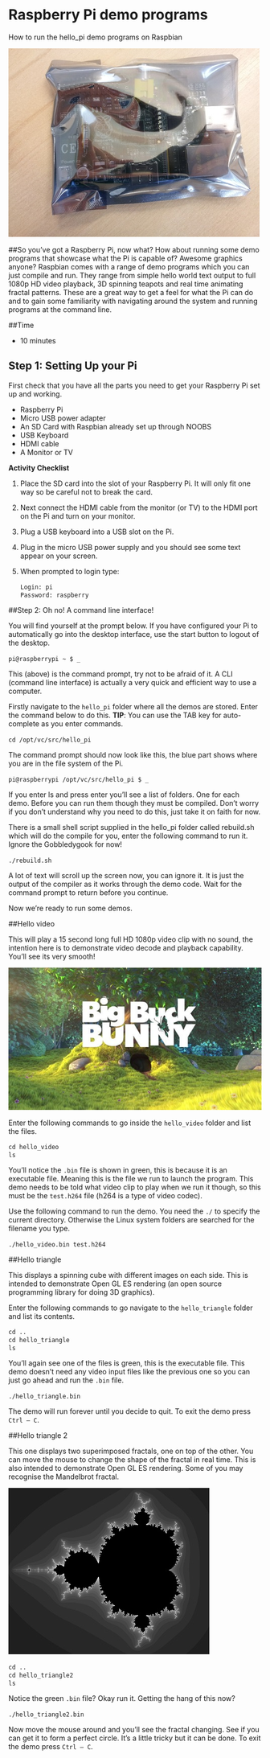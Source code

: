 Raspberry Pi demo programs 
=============
How to run the hello_pi demo programs on Raspbian

![image](./images/cover.jpg "Raspberry Pi")

##So you’ve got a Raspberry Pi, now what?
How about running some demo programs that showcase what the Pi is capable of?  Awesome graphics anyone?
Raspbian comes with a range of demo programs which you can just compile and run.  They range from simple hello world text output to full 1080p HD video playback, 3D spinning teapots and real time animating fractal patterns.
These are a great way to get a feel for what the Pi can do and to gain some familiarity with navigating around the system and running programs at the command line.

##Time
* 10 minutes

## Step 1: Setting Up your Pi
First check that you have all the parts you need to get your Raspberry Pi set up and working.

- Raspberry Pi
- Micro USB power adapter
- An SD Card with Raspbian already set up through NOOBS
- USB Keyboard
- HDMI cable
- A Monitor or TV

**Activity Checklist**

1.	Place the SD card into the slot of your Raspberry Pi. It will only fit one way so be careful not to break the card. 
2.	Next connect the HDMI cable from the monitor (or TV) to the HDMI port on the Pi and turn on your monitor. 
3.	Plug a USB keyboard into a USB slot on the Pi.
4.	Plug in the micro USB power supply and you should see some text appear on your screen.
5.	When prompted to login type:

	```
	Login: pi
	Password: raspberry
	```

##Step 2: Oh no! A command line interface!

You will find yourself at the prompt below.  If you have configured your Pi to automatically go into the desktop interface, use the start button to logout of the desktop.

`pi@raspberrypi ~ $ _`

This (above) is the command prompt, try not to be afraid of it.  A CLI (command line interface) is actually a very quick and efficient way to use a computer.

Firstly navigate to the `hello_pi` folder where all the demos are stored.  Enter the command below to do this.  **TIP**: You can use the TAB key for auto-complete as you enter commands.

`cd /opt/vc/src/hello_pi`

The command prompt should now look like this, the blue part shows where you are in the file system of the Pi.

`pi@raspberrypi /opt/vc/src/hello_pi $ _`

If you enter ls and press enter you’ll see a list of folders.  One for each demo.  Before you can run them though they must be compiled.  Don’t worry if you don’t understand why you need to do this, just take it on faith for now.

There is a small shell script supplied in the hello_pi folder called rebuild.sh which will do the compile for you, enter the following command to run it.  Ignore the Gobbledygook for now!

`./rebuild.sh`

A lot of text will scroll up the screen now, you can ignore it.  It is just the output of the compiler as it works through the demo code.  Wait for the command prompt to return before you continue.

Now we’re ready to run some demos.

##Hello video

This will play a 15 second long full HD 1080p video clip with no sound, the intention here is to demonstrate video decode and playback capability.  You’ll see its very smooth!

![image](./images/bbb.jpg "Big Buck Bunny")
 
Enter the following commands to go inside the `hello_video` folder and list the files.

```
cd hello_video
ls
```

You’ll notice the `.bin` file is shown in green, this is because it is an executable file.  Meaning this is the file we run to launch the program.  This demo needs to be told what video clip to play when we run it though, so this must be the `test.h264` file (h264 is a type of video codec).

Use the following command to run the demo. You need the `./` to specify the current directory.  Otherwise the Linux system folders are searched for the filename you type.

`./hello_video.bin test.h264`

##Hello triangle

This displays a spinning cube with different images on each side.  This is intended to demonstrate Open GL ES rendering (an open source programming library for doing 3D graphics).

Enter the following commands to go navigate to the `hello_triangle` folder and list its contents.

```
cd ..
cd hello_triangle
ls
```

You’ll again see one of the files is green, this is the executable file.  This demo doesn’t need any video input files like the previous one so you can just go ahead and run the `.bin` file.

`./hello_triangle.bin`

The demo will run forever until you decide to quit.  To exit the demo press `Ctrl – C`.

##Hello triangle 2

This one displays two superimposed fractals, one on top of the other.  You can move the mouse to change the shape of the fractal in real time.  This is also intended to demonstrate Open GL ES rendering.  Some of you may recognise the Mandelbrot fractal.

![image](./images/mandelbrot.jpg "Big Buck Bunny")

```
cd ..
cd hello_triangle2
ls
```

Notice the green `.bin` file?  Okay run it.  Getting the hang of this now?

`./hello_triangle2.bin`

Now move the mouse around and you’ll see the fractal changing.  See if you can get it to form a perfect circle.  It’s a little tricky but it can be done.  To exit the demo press `Ctrl – C`.
